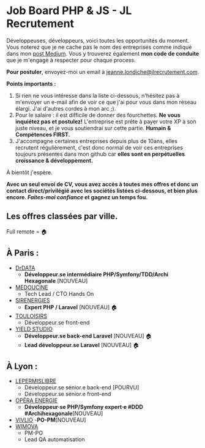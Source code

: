 # Job Board PHP & JS - JL Recrutement

Développeuses, développeurs, voici toutes les opportunités du moment. Vous noterez que je ne cache pas le nom des entreprises comme indiqué dans mon <a href="https://medium.com/@jlondiche/jarr%C3%AAte-le-recrutement-propri%C3%A9taire-je-d%C3%A9marre-l-open-source-6e33463aec9">post Medium</a>. Vous y trouverez également **mon code de conduite** que je m'engage à respecter pour chaque process.

**Pour postuler**, envoyez-moi un email à <a href="mailto:jeanne.londiche@jlrecrutement.com">jeanne.londiche@jlrecrutement.com</a>.

**Points importants :** 
1. Si rien ne vous intéresse dans la liste ci-dessous, n'hésitez pas à m'envoyer un e-mail afin de voir ce que j'ai pour vous dans mon réseau élargi. J'ai d'autres cordes à mon arc ;).
2. Pour le salaire : il est difficile de donner des fourchettes. **Ne vous inquiétez pas et postulez!** L'entreprise est prête à payer votre XP à son juste niveau, et je vous soutiendrai sur cette partie. **Humain & Compétences FIRST.**
3. J'accompagne certaines entreprises depuis plus de 10ans, elles recrutent régulièrement, c'est donc normal de voir ces entreprises toujours présentes dans mon github car **elles sont en perpétuelles croissance & développement.**

À bientôt j'espère.

**Avec un seul envoi de CV, vous avez accès à toutes mes offres et donc un contact direct/privilégié avec les sociétés listées ci-dessous, et bien plus encore. _Faites-moi confiance_ et gagnez un temps fou.**


## Les offres classées par ville.
Full remote = 🏠

## À Paris : 

- [DrDATA](DrDATA.md)
	- **Développeur.se intermédiaire PHP/Symfony/TDD/Archi Hexagonale** [NOUVEAU]
- [MEDOUCINE](MEDOUCINE.md)
	- Tech Lead / CTO Hands On
- [SIRENERGIES](SIRENERGIES.md)
	- **Expert PHP / Laravel** [NOUVEAU] 🏠
- [TOULOISIRS](TOULOISIRS.md)
	- Développeur.se front-end
- [YIELD STUDIO](YIELD_STUDIO.md)
	- **Développeur.se back-end Laravel** [NOUVEAU] 🏠
	- **Lead développeur.se Laravel** [NOUVEAU] 🏠


## À Lyon : 

- [LEPERMISLIBRE](LEPERMISLIBRE.md)
	- Développeur.se sénior.e back-end [POURVU]
	- Développeur.se sénior.e front-end
- [OPÉRA ENERGIE](OPERA_ENERGIE.md)
	- **Développeur·se PHP/Symfony expert·e #DDD #Archihexagonale**[NOUVEAU]
- [VIVLIO](VIVLIO.md)
	-**PO-PM**[NOUVEAU]
- [WIMOVA](WIMOVA.md)
	- PM-PO
	- Lead QA automatisation



